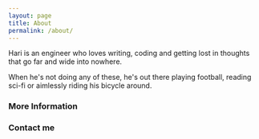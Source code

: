 ```yaml
---
layout: page
title: About
permalink: /about/
---
```


Hari is an engineer who loves writing, coding and getting lost in 
thoughts that go far and wide into nowhere.

When he's not doing any of these, he's out there playing football, 
reading sci-fi or aimlessly riding his bicycle around.

### More Information

### Contact me

